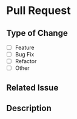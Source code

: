 # Pull Request

## Type of Change

- [ ] Feature
- [ ] Bug Fix
- [ ] Refactor
- [ ] Other

## Related Issue

<!-- Reference the issue this PR addresses -->

## Description

<!-- Describe the changes made in this PR -->
